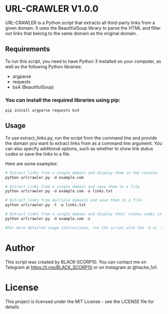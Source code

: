 # URL-CRAWLER V1.0.0
URL-CRAWLER is a Python script that extracts all third-party links from a given domain. It uses the BeautifulSoup library to parse the HTML and filter out links that belong to the same domain as the original domain.


## Requirements
To run this script, you need to have Python 3 installed on your computer, as well as the following Python libraries:

- argparse  
- requests  
- bs4 (BeautifulSoup)  

### You can install the required libraries using pip:  

```
pip install argparse requests bs4
```
## Usage  
To use extract_links.py, run the script from the command line and provide the domain you want to extract links from as a command line argument. You can also specify additional options, such as whether to show link status codes or save the links to a file.

Here are some examples:

```python
# Extract links from a single domain and display them in the console
python urlcrawler.py -d example.com

# Extract links from a single domain and save them to a file
python urlcrawler.py -d example.com -o links.txt

# Extract links from multiple domains and save them to a file
python urlcrawler.py -t -o links.txt

# Extract links from a single domain and display their status codes in the console
python urlcrawler.py -d example.com -s

#For more detailed usage instructions, run the script with the -h or --help option.
```

# Author
This script was created by BLACK-SCORP10. 
You can contact me on Telegram at https://t.me/BLACK_SCORP10 or on Instagram at @hacke_1o1.

# License
This project is licensed under the MIT License - see the LICENSE file for details.
